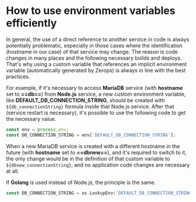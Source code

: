 # How to use environment variables efficiently

In general, the use of a direct reference to another service in code is always potentially problematic, especially in those cases where the identification (hostname in our case) of that service may change. The reason is code changes in many places and the following necessary builds and deploys. That's why using a custom variable that references an implicit environment variable (automatically generated by Zerops) is always in line with the best practices.

For example, if it's necessary to access **MariaDB** service (with **hostname** set to **==db==**) from **Node.js** service, a new custom environment variable, like **DEFAULT_DB_CONNECTION_STRING**, should be created with `${db_connectionString}` formula inside that Node.js service. After that (service restart is necessary), it's possible to use the following code to get the necessary value.

```javascript
const env = process.env;
const DB_CONNECTION_STRING = env['DEFAULT_DB_CONNECTION_STRING'];
```

When a new MariaDB service is created with a different hostname in the future (with **hostname** set to **==dbnew==**), and it's required to switch to it, the only change would be in the definition of that custom variable to `${dbnew_connectionString}`, and no application code changes are necessary at all.

If **Golang** is used instead of Node.js, the principle is the same.

```go
const DB_CONNECTION_STRING = os.LookupEnv('DEFAULT_DB_CONNECTION_STRING')
```
